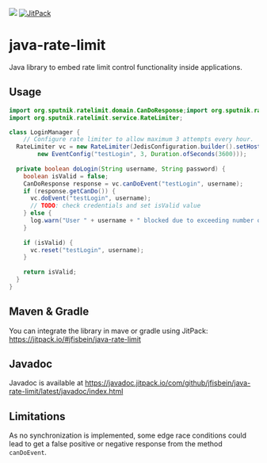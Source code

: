 [![](https://github.com/jfisbein/java-rate-limit/workflows/Java%20CI/badge.svg)](https://github.com/jfisbein/java-rate-limit)
[![JitPack](https://jitpack.io/v/jfisbein/java-rate-limit.svg)](https://jitpack.io/#jfisbein/java-rate-limit)

java-rate-limit
=================

Java library to embed rate limit control functionality inside applications.

Usage
-----

```java
import org.sputnik.ratelimit.domain.CanDoResponse;import org.sputnik.ratelimit.service.JedisConfiguration;
import org.sputnik.ratelimit.service.RateLimiter;

class LoginManager {
    // Configure rate limiter to allow maximum 3 attempts every hour.
  RateLimiter vc = new RateLimiter(JedisConfiguration.builder().setHost("localhost").build(), 
		new EventConfig("testLogin", 3, Duration.ofSeconds(3600)));
	
  private boolean doLogin(String username, String password) {
    boolean isValid = false;
    CanDoResponse response = vc.canDoEvent("testLogin", username);
    if (response.getCanDo()) {
      vc.doEvent("testLogin", username);
      // TODO: check credentials and set isValid value
    } else {
      log.warn("User " + username + " blocked due to exceeding number of login attempt, for " + (response.getWaitMillis()/1000) + " seconds");
    }
		
    if (isValid) {
      vc.reset("testLogin", username);
    }
		
    return isValid;
  }
} 
```

Maven & Gradle
--------------

You can integrate the library in mave or gradle using JitPack: https://jitpack.io/#jfisbein/java-rate-limit


Javadoc
-------
Javadoc is available at https://javadoc.jitpack.io/com/github/jfisbein/java-rate-limit/latest/javadoc/index.html


Limitations
-----------

As no synchronization is implemented, some edge race conditions could lead to get a false positive or negative response from the method `canDoEvent`. 
